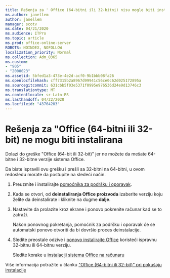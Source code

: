 ```yaml
---
title: Rešenja za ' Office (64-bitni ili 32-bitni) nisu mogle biti instalirane
ms.author: janellem
author: janellem
manager: scotv
ms.date: 04/21/2020
ms.audience: ITPro
ms.topic: article
ms.prod: office-online-server
ROBOTS: NOINDEX, NOFOLLOW
localization_priority: Normal
ms.collection: Adm_O365
ms.custom:
- "905"
- "2000023"
ms.assetid: 5bfed1a3-473e-4e2d-acf0-9b1bbb08fa26
ms.openlocfilehash: cff7315b2a8967d99941c56ce0c62d025172895a
ms.sourcegitcommit: 631cbb5f03e5371f0995e976536d24e9d13746c3
ms.translationtype: MT
ms.contentlocale: sr-Latn-RS
ms.lasthandoff: 04/22/2020
ms.locfileid: "43764203"
---
```

# <a name="solutions-for-office-64-bit-or-32-bit-couldnt-be-installed"></a>Rešenja za "Office (64-bitni ili 32-bit) ne mogu biti instalirana

Dolazi do greške "Office (64-bit ili 32-bit)" jer ne možete da mešate 64-bitne i 32-bitne verzije sistema Office.
  
Da biste ispravili ovu grešku i prešli sa 32-bitni na 64-bitni, u ovom redosledu morate da postupite na sledeći način.
  
1. Preuzmite i instalirajte [pomoćnika za podršku i oporavak](https://aka.ms/SARA-OfficeUninstall-Alchemy).

1. Kada se otvori, od **deinstaliranja Office proizvoda** izaberite verziju koju želite da deinstalirate i kliknite na dugme **dalje**.

2. Nastavite da prolazite kroz ekrane i ponovo pokrenite računar kad se to zatraži.

    Nakon ponovnog pokretanja, pomoćnik za podršku i oporavak će se automatski ponovo otvoriti da bi dovršio proces deinstalacije.

3. Sledite preostale odzive i [ponovo instalirajte Office](https://portal.office.com/OLS/MySoftware.aspx) koristeći ispravnu 32-bitnu ili 64-bitnu verziju.

    Sledite korake u [instalaciji sistema Office na računaru](https://support.office.com/article/4414eaaf-0478-48be-9c42-23adc4716658?wt.mc_id=Alchemy_ClientDIA)

Više informacija potražite u članku ["Office (64-bitni ili 32-bit)" pri pokušaju instalacije](https://support.office.com/article/2e2dc9e5-3eb0-420c-862a-ab085b38597f?wt.mc_id=Alchemy_ClientDIA)
  